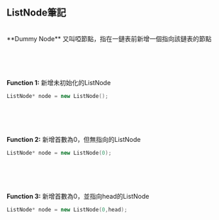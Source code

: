 ## ListNode筆記
<br>
**Dummy Node**
又叫啞節點，指在一鏈表前新增一個指向該鏈表的節點

<br><br><br>

**Function 1:**
新增未初始化的ListNode
```CPP
ListNode* node = new ListNode();
```

<br><br><br>

**Function 2:**
新增首數為0，但無指向的ListNode
```CPP
ListNode* node = new ListNode(0);
```

<br><br><br>

**Function 3:**
新增首數為0，並指向head的ListNode
```CPP
ListNode* node = new ListNode(0,head);
```

